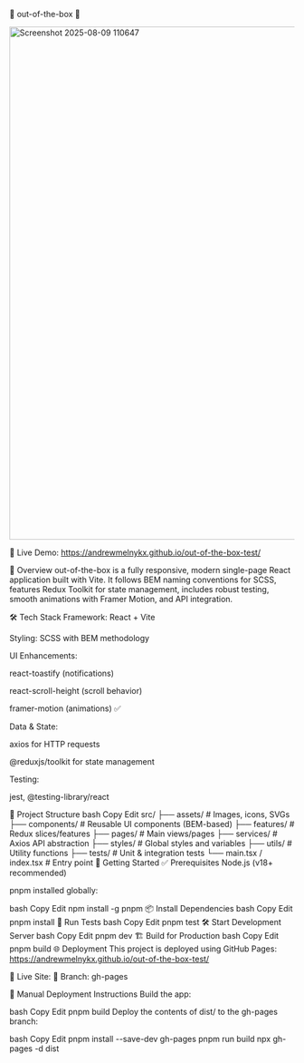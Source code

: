 🧰 out-of-the-box 🚀

<img width="1833" height="905" alt="Screenshot 2025-08-09 110647" src="https://github.com/user-attachments/assets/8608a2ba-7d7f-470c-b152-83b609e1f2ce" />

🔗 Live Demo: https://andrewmelnykx.github.io/out-of-the-box-test/

📌 Overview out-of-the-box is a fully responsive, modern single-page React application built with Vite. It follows BEM naming conventions for SCSS, features Redux Toolkit for state management, includes robust testing, smooth animations with Framer Motion, and API integration.

🛠️ Tech Stack Framework: React + Vite

Styling: SCSS with BEM methodology

UI Enhancements:

react-toastify (notifications)

react-scroll-height (scroll behavior)

framer-motion (animations) ✅

Data & State:

axios for HTTP requests

@reduxjs/toolkit for state management

Testing:

jest, @testing-library/react

📂 Project Structure bash Copy Edit src/ ├── assets/ # Images, icons, SVGs ├── components/ # Reusable UI components (BEM-based) ├── features/ # Redux slices/features ├── pages/ # Main views/pages ├── services/ # Axios API abstraction ├── styles/ # Global styles and variables ├── utils/ # Utility functions ├── tests/ # Unit & integration tests └── main.tsx / index.tsx # Entry point 🚀 Getting Started ✅ Prerequisites Node.js (v18+ recommended)

pnpm installed globally:

bash Copy Edit npm install -g pnpm 📦 Install Dependencies bash Copy Edit pnpm install 🧪 Run Tests bash Copy Edit pnpm test 🛠 Start Development Server bash Copy Edit pnpm dev 🏗 Build for Production bash Copy Edit pnpm build 🌐 Deployment This project is deployed using GitHub Pages: https://andrewmelnykx.github.io/out-of-the-box-test/

🔗 Live Site: 🌿 Branch: gh-pages

🧾 Manual Deployment Instructions Build the app:

bash Copy Edit pnpm build Deploy the contents of dist/ to the gh-pages branch:

bash Copy Edit pnpm install --save-dev gh-pages pnpm run build npx gh-pages -d dist

